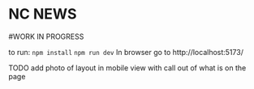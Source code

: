 # NC NEWS

#WORK IN PROGRESS

to run:
`npm install`
`npm run dev`
In browser go to http://localhost:5173/

TODO add photo of layout in mobile view with call out of what is on the page 